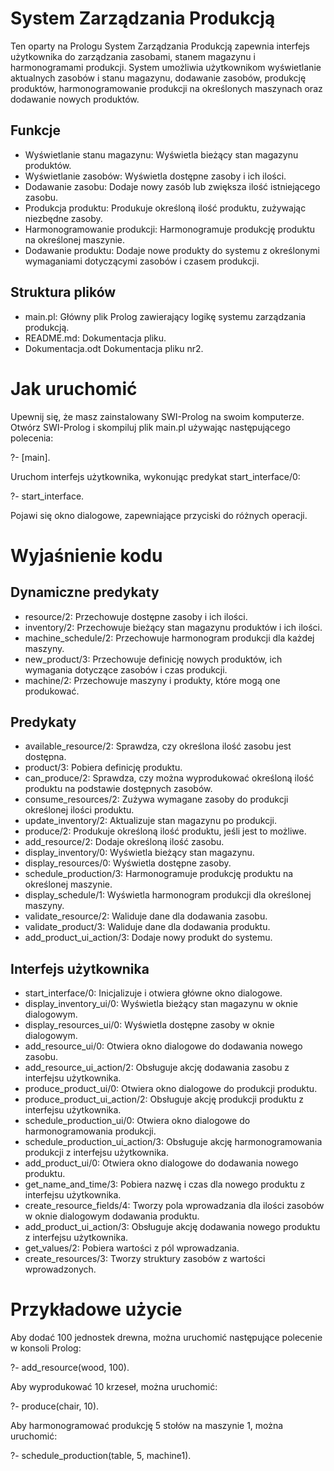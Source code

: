 # System Zarządzania Produkcją
Ten oparty na Prologu System Zarządzania Produkcją zapewnia interfejs użytkownika do zarządzania zasobami, stanem magazynu i harmonogramami produkcji. System umożliwia użytkownikom wyświetlanie aktualnych zasobów i stanu magazynu, dodawanie zasobów, produkcję produktów, harmonogramowanie produkcji na określonych maszynach oraz dodawanie nowych produktów.

## Funkcje
- Wyświetlanie stanu magazynu: Wyświetla bieżący stan magazynu produktów.
- Wyświetlanie zasobów: Wyświetla dostępne zasoby i ich ilości.
- Dodawanie zasobu: Dodaje nowy zasób lub zwiększa ilość istniejącego zasobu.
- Produkcja produktu: Produkuje określoną ilość produktu, zużywając niezbędne zasoby.
- Harmonogramowanie produkcji: Harmonogramuje produkcję produktu na określonej maszynie.
- Dodawanie produktu: Dodaje nowe produkty do systemu z określonymi wymaganiami dotyczącymi zasobów i czasem produkcji.

## Struktura plików
- main.pl: Główny plik Prolog zawierający logikę systemu zarządzania produkcją.
- README.md: Dokumentacja pliku.
- Dokumentacja.odt Dokumentacja pliku nr2.

# Jak uruchomić
Upewnij się, że masz zainstalowany SWI-Prolog na swoim komputerze.
Otwórz SWI-Prolog i skompiluj plik main.pl używając następującego polecenia:

?- [main].

Uruchom interfejs użytkownika, wykonując predykat start_interface/0:

?- start_interface.

Pojawi się okno dialogowe, zapewniające przyciski do różnych operacji.

# Wyjaśnienie kodu
## Dynamiczne predykaty
- resource/2: Przechowuje dostępne zasoby i ich ilości.
- inventory/2: Przechowuje bieżący stan magazynu produktów i ich ilości.
- machine_schedule/2: Przechowuje harmonogram produkcji dla każdej maszyny.
- new_product/3: Przechowuje definicję nowych produktów, ich wymagania dotyczące zasobów i czas produkcji.
- machine/2: Przechowuje maszyny i produkty, które mogą one produkować.

## Predykaty
- available_resource/2: Sprawdza, czy określona ilość zasobu jest dostępna.
- product/3: Pobiera definicję produktu.
- can_produce/2: Sprawdza, czy można wyprodukować określoną ilość produktu na podstawie dostępnych zasobów.
- consume_resources/2: Zużywa wymagane zasoby do produkcji określonej ilości produktu.
- update_inventory/2: Aktualizuje stan magazynu po produkcji.
- produce/2: Produkuje określoną ilość produktu, jeśli jest to możliwe.
- add_resource/2: Dodaje określoną ilość zasobu.
- display_inventory/0: Wyświetla bieżący stan magazynu.
- display_resources/0: Wyświetla dostępne zasoby.
- schedule_production/3: Harmonogramuje produkcję produktu na określonej maszynie.
- display_schedule/1: Wyświetla harmonogram produkcji dla określonej maszyny.
- validate_resource/2: Waliduje dane dla dodawania zasobu.
- validate_product/3: Waliduje dane dla dodawania produktu.
- add_product_ui_action/3: Dodaje nowy produkt do systemu.

## Interfejs użytkownika
- start_interface/0: Inicjalizuje i otwiera główne okno dialogowe.
- display_inventory_ui/0: Wyświetla bieżący stan magazynu w oknie dialogowym.
- display_resources_ui/0: Wyświetla dostępne zasoby w oknie dialogowym.
- add_resource_ui/0: Otwiera okno dialogowe do dodawania nowego zasobu.
- add_resource_ui_action/2: Obsługuje akcję dodawania zasobu z interfejsu użytkownika.
- produce_product_ui/0: Otwiera okno dialogowe do produkcji produktu.
- produce_product_ui_action/2: Obsługuje akcję produkcji produktu z interfejsu użytkownika.
- schedule_production_ui/0: Otwiera okno dialogowe do harmonogramowania produkcji.
- schedule_production_ui_action/3: Obsługuje akcję harmonogramowania produkcji z interfejsu użytkownika.
- add_product_ui/0: Otwiera okno dialogowe do dodawania nowego produktu.
- get_name_and_time/3: Pobiera nazwę i czas dla nowego produktu z interfejsu użytkownika.
- create_resource_fields/4: Tworzy pola wprowadzania dla ilości zasobów w oknie dialogowym dodawania produktu.
- add_product_ui_action/3: Obsługuje akcję dodawania nowego produktu z interfejsu użytkownika.
- get_values/2: Pobiera wartości z pól wprowadzania.
- create_resources/3: Tworzy struktury zasobów z wartości wprowadzonych.
# Przykładowe użycie

Aby dodać 100 jednostek drewna, można uruchomić następujące polecenie w konsoli Prolog:

?- add_resource(wood, 100).

Aby wyprodukować 10 krzeseł, można uruchomić:

?- produce(chair, 10).

Aby harmonogramować produkcję 5 stołów na maszynie 1, można uruchomić:

?- schedule_production(table, 5, machine1).




